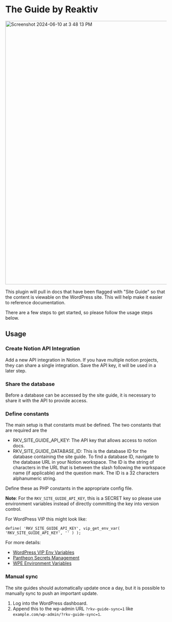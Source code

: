 # The Guide by Reaktiv

<img width="823" alt="Screenshot 2024-06-10 at 3 48 13 PM" src="https://github.com/reaktivstudios/reaktivist/assets/90352979/ba90672a-679f-494c-8b5b-1fe8906d8c58">

This plugin will pull in docs that have been flagged with "Site Guide" so that the content is viewable on the WordPress site. This will help make it easier to reference documentation.

There are a few steps to get started, so please follow the usage steps below.

## Usage

### Create Notion API Integration
Add a new API integration in Notion. If you have multiple notion projects, they can share a single integration. Save the API key, it will be used in a later step.

### Share the database
Before a database can be accessed by the site guide, it is necessary to share it with the API to provide access. 


### Define constants
The main setup is that constants must be defined. The two constants that are required are the
- RKV_SITE_GUIDE_API_KEY: The API key that allows access to notion docs. 
- RKV_SITE_GUIDE_DATABASE_ID: This is the database ID for the database containing the site guide. To find a database ID, navigate to the database URL in your Notion workspace. The ID is the string of characters in the URL that is between the slash following the workspace name (if applicable) and the question mark. The ID is a 32 characters alphanumeric string.

Define these as PHP constants in the appropriate config file. 

**Note**: For the `RKV_SITE_GUIDE_API_KEY`, this is a SECRET key so please use environment variables instead of directly committing the key into version control.

For WordPress VIP this might look like:
~~~
define( 'RKV_SITE_GUIDE_API_KEY', vip_get_env_var( 'RKV_SITE_GUIDE_API_KEY', '' ) );
~~~

For more details:
- [WordPress VIP Env Variables](https://docs.wpvip.com/infrastructure/environments/manage-environment-variables/)
- [Pantheon Secrets Management](https://docs.pantheon.io/guides/wordpress-developer/wordpress-secrets-management)
- [WPE Environment Variables](https://developers.wpengine.com/docs/atlas/platform-guides/environment-variables/)

### Manual sync
The site guides should automatically update once a day, but it is possible to manually sync to push an important update.

1. Log into the WordPress dashboard.
2. Append this to the wp-admin URL `?rkv-guide-sync=1` like `example.com/wp-admin/?rkv-guide-sync=1`.

